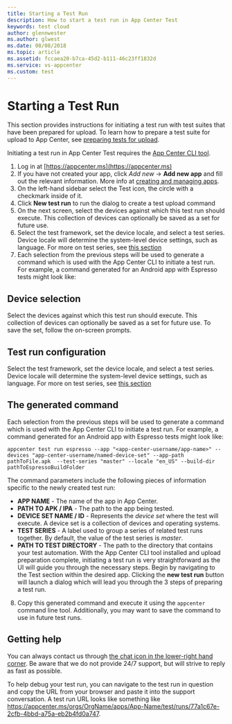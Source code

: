 ```yaml
---
title: Starting a Test Run
description: How to start a test run in App Center Test
keywords: test cloud
author: glennwester
ms.author: glwest
ms.date: 08/08/2018
ms.topic: article
ms.assetid: fccaea20-b7ca-45d2-b111-46c23ff1832d
ms.service: vs-appcenter
ms.custom: test
---
```


# Starting a Test Run

This section provides instructions for initiating a test run with test suites that have been prepared for upload. To learn how to prepare a test suite for upload to App Center, see [preparing tests for upload](~/test-cloud/preparing-for-upload/index.md).

Initiating a test run in App Center Test requires the [App Center CLI tool](~/cli/index.md).

1. Log in at [https://appcenter.ms](https://appcenter.ms)
2. If you have not created your app, click *Add new* -> **Add new app** and fill out the relevant information. More info at [creating and managing apps](https://docs.microsoft.com/en-us/appcenter/dashboard/creating-and-managing-apps).
3. On the left-hand sidebar select the Test icon, the circle with a checkmark inside of it.
4. Click **New test run** to run the dialog to create a test upload command
5. On the next screen, select the devices against which this test run should execute. This collection of devices can optionally be saved as a set for future use.
6. Select the test framework, set the device locale, and select a test series. Device locale will determine the system-level device settings, such as language. For more on test series, see [this section](~/test-cloud/core-concepts.md)
7. Each selection from the previous steps will be used to generate a command which is used with the App Center CLI to initiate a test run. For example, a command generated for an Android app with Espresso tests might look like:

## Device selection
Select the devices against which this test run should execute. This collection of devices can optionally be saved as a set for future use. To save the set, follow the on-screen prompts.

## Test run configuration
Select the test framework, set the device locale, and select a test series. Device locale will determine the system-level device settings, such as language. For more on test series, see [this section](~/test-cloud/core-concepts.md)

## The generated command
Each selection from the previous steps will be used to generate a command which is used with the App Center CLI to initiate a test run. For example, a command generated for an Android app with Espresso tests might look like:

```
appcenter test run espresso --app "<app-center-username/app-name>" --devices "app-center-username/named-device-set" --app-path pathToFile.apk  --test-series "master" --locale "en_US" --build-dir pathToEspressoBuildFolder
```

The command parameters include the following pieces of information specific to the newly created test run:

* **APP NAME** - The name of the app in App Center.
* **PATH TO APK / IPA** - The path to the app being tested.
* **DEVICE SET NAME / ID** - Represents the *device set* where the test will execute. A device set is a collection of devices and operating systems.
* **TEST SERIES** - A label used to group a series of related test runs together. By default, the value of the test series is *master*.
* **PATH TO TEST DIRECTORY** - The path to the directory that contains your test automation.
With the App Center CLI tool installed and upload preparation complete, initiating a test run is very straightforward as the UI will guide you through the necessary steps. Begin by navigating to the Test section within the desired app. Clicking the **new test run** button will launch a dialog which will lead you through the 3 steps of preparing a test run.

8. Copy this generated command and execute it using the `appcenter` command line tool. Additionally, you may want to save the command to use in future test runs.

## Getting help
You can always contact us through [the chat icon in the lower-right hand corner](https://intercom.help/appcenter/getting-started/getting-help-with-app-center). Be aware that we do not provide 24/7 support, but will strive to reply as fast as possible.

To help debug your test run, you can navigate to the test run in question and copy the URL from your browser and paste it into the support conversation. A test run URL looks like something like https://appcenter.ms/orgs/OrgName/apps/App-Name/test/runs/77a1c67e-2cfb-4bbd-a75a-eb2b4fd0a747.